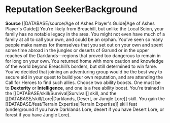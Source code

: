 ﻿---
id: '48'
name: Reputation Seeker
source: '[[DATABASE/source/Age of Ashes Player''s Guide|Age of Ashes Player''s Guide]]'

---
# Reputation Seeker<span class="item-type">Background</span>

**Source** [[DATABASE/source/Age of Ashes Player's Guide|Age of Ashes Player's Guide]]
You’re likely from Breachill, but unlike the Local Scion, your family has no notable legacy in the area. You might not even have much of a family at all to call your own, and could be an orphan. You’ve seen so many people make names for themselves that you set out on your own and spent some time abroad in the jungles or deserts of Garund or in the upper reaches of the Darklands—regions that proved too dangerous to remain in for long on your own. You returned home with more caution and knowledge of the world beyond Breachill’s borders, but still determined to win fame.
 You’ve decided that joining an adventuring group would be the best way to secure aid in your quest to build your own reputation, and are attending the Call for Heroes to find such allies.
Choose two ability boosts. One must be to **Dexterity** or **Intelligence**, and one is a free ability boost.
You're trained in the [[DATABASE/skill/Survival|Survival]] skill, and the [[DATABASE/skill/Lore|Darklands, Desert, or Jungle Lore]] skill. You gain the [[DATABASE/feat/Terrain Expertise|Terrain Expertise]] skill feat (underground if you have Darklands Lore, desert if you have Desert Lore, or forest if you have Jungle Lore).